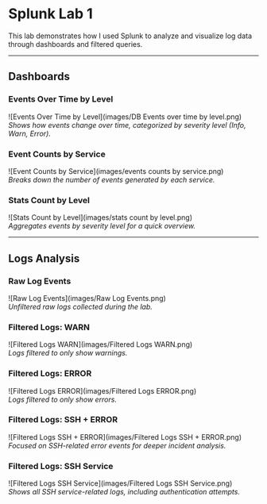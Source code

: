 # Splunk Lab 1

This lab demonstrates how I used Splunk to analyze and visualize log data through dashboards and filtered queries.

---

## Dashboards

### Events Over Time by Level
![Events Over Time by Level](images/DB Events over time by level.png)  
*Shows how events change over time, categorized by severity level (Info, Warn, Error).*

### Event Counts by Service
![Event Counts by Service](images/events counts by service.png)  
*Breaks down the number of events generated by each service.*

### Stats Count by Level
![Stats Count by Level](images/stats count by level.png)  
*Aggregates events by severity level for a quick overview.*

---

## Logs Analysis

### Raw Log Events
![Raw Log Events](images/Raw Log Events.png)  
*Unfiltered raw logs collected during the lab.*

### Filtered Logs: WARN
![Filtered Logs WARN](images/Filtered Logs WARN.png)  
*Logs filtered to only show warnings.*

### Filtered Logs: ERROR
![Filtered Logs ERROR](images/Filtered Logs ERROR.png)  
*Logs filtered to only show errors.*

### Filtered Logs: SSH + ERROR
![Filtered Logs SSH + ERROR](images/Filtered Logs SSH + ERROR.png)  
*Focused on SSH-related error events for deeper incident analysis.*

### Filtered Logs: SSH Service
![Filtered Logs SSH Service](images/Filtered Logs SSH Service.png)  
*Shows all SSH service-related logs, including authentication attempts.*
